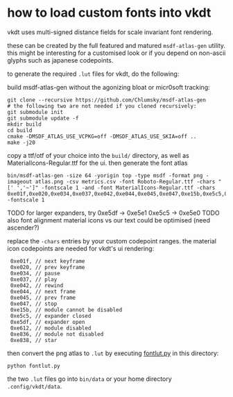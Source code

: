 # how to load custom fonts into vkdt

vkdt uses multi-signed distance fields for scale invariant font rendering.

these can be created by the full featured and matured `msdf-atlas-gen` utility.
this might be interesting for a customised look or if you depend on non-ascii
glyphs such as japanese codepoints.

to generate the required `.lut` files for vkdt, do the following:

build msdf-atlas-gen without the agonizing bloat or micr0soft tracking:
```
git clone --recursive https://github.com/Chlumsky/msdf-atlas-gen
# the following two are not needed if you cloned recursively:
git submodule init
git submodule update -f
mkdir build
cd build
cmake -DMSDF_ATLAS_USE_VCPKG=off -DMSDF_ATLAS_USE_SKIA=off ..
make -j20
```

copy a ttf/otf of your choice into the `build/` directory, as well as
MaterialIcons-Regular.ttf for the ui. then generate the font atlas
```
bin/msdf-atlas-gen -size 64 -yorigin top -type msdf -format png -imageout atlas.png -csv metrics.csv -font Roboto-Regular.ttf -chars "[' ','~']" -fontscale 1 -and -font MaterialIcons-Regular.ttf -chars 0xe01f,0xe020,0xe034,0xe037,0xe042,0xe044,0xe045,0xe047,0xe15b,0xe5c5,0xe5df,0xe612,0xe836,0xe838 -fontscale 1
```

TODO for larger expanders, try
0xe5df -> 0xe5e1
0xe5c5 -> 0xe5e0
TODO also font alignment material icons vs our text could be optimised (need ascender?)

replace the `-chars` entries by your custom codepoint ranges. the material icon
codepoints are needed for vkdt's ui rendering:
```
 0xe01f, // next keyframe
 0xe020, // prev keyframe
 0xe034, // pause
 0xe037, // play
 0xe042, // rewind
 0xe044, // next frame
 0xe045, // prev frame
 0xe047, // stop
 0xe15b, // module cannot be disabled
 0xe5c5, // expander closed
 0xe5df, // expander open
 0xe612, // module disabled
 0xe836, // module not disabled
 0xe838, // star
```

then convert the png atlas to `.lut` by executing [fontlut.py](fontlut.py)
in this directory:
```
python fontlut.py
```
the two `.lut` files go into `bin/data` or your home directory `.config/vkdt/data`.
